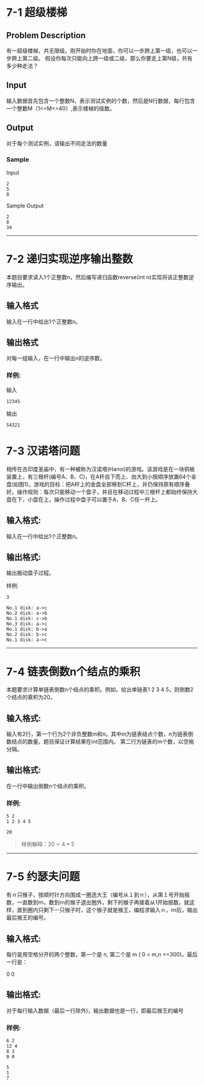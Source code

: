 # 7-1 超级楼梯

## Problem Description

有一超级楼梯，共无限级。刚开始时你在地面，你可以一步跨上第一级，也可以一步跨上第二级。
假设你每次只能向上跨一级或二级，那么你要走上第N级，共有多少种走法？

## Input

输入数据首先包含一个整数N，表示测试实例的个数，然后是N行数据，每行包含一个整数M（1<=M<=40）,表示楼梯的级数。

## Output

对于每个测试实例，请输出不同走法的数量

### Sample 

Input
```
2
5
8
```
Sample Output
```
2
8
34
```
---

# 7-2 递归实现逆序输出整数

本题目要求读入1个正整数n，然后编写递归函数reverse(int n)实现将该正整数逆序输出。
## 输入格式

输入在一行中给出1个正整数n。

## 输出格式

对每一组输入，在一行中输出n的逆序数。

### 样例:
输入
```
12345
```
输出
```
54321
```

# 7-3 汉诺塔问题

相传在古印度圣庙中，有一种被称为汉诺塔(Hanoi)的游戏。该游戏是在一块铜板装置上，有三根杆(编号A、B、C)，在A杆自下而上、由大到小按顺序放置64个金盘(如图1)。游戏的目标：把A杆上的金盘全部移到C杆上，并仍保持原有顺序叠好。操作规则：每次只能移动一个盘子，并且在移动过程中三根杆上都始终保持大盘在下，小盘在上，操作过程中盘子可以置于A、B、C任一杆上。


## 输入格式:

输入在一行中给出1个正整数n。

## 输出格式:

输出搬动盘子过程。

样例:
```
3
```
```
No.1 disk: a->c
No.2 disk: a->b
No.1 disk: c->b
No.3 disk: a->c
No.1 disk: b->a
No.2 disk: b->c
No.1 disk: a->c
```
---

# 7-4 链表倒数n个结点的乘积
本题要求计算单链表倒数n个结点的乘积。例如，给出单链表1 2 3 4 5，则倒数2个结点的乘积为20。

## 输入格式:

输入有2行，第一个行为2个非负整数m和n。其中m为链表结点个数，n为链表倒数结点的数量。题目保证计算结果在int范围内。
第二行为链表的m个数，以空格分隔。

## 输出格式:

在一行中输出倒数n个结点的乘积。

### 样例:
```
5 2
1 2 3 4 5
```
```
20
```
> 样例解释：$20 = 4 * 5$
---

# 7-5 约瑟夫问题

有ｎ只猴子，按顺时针方向围成一圈选大王（编号从１到ｎ），从第１号开始报数，一直数到ｍ，数到ｍ的猴子退出圈外，剩下的猴子再接着从1开始报数。就这样，直到圈内只剩下一只猴子时，这个猴子就是猴王，编程求输入ｎ，ｍ后，输出最后猴王的编号。

## 输入格式:

每行是用空格分开的两个整数，第一个是 n, 第二个是 m ( 0 < m,n <=300)。最后一行是：

0 0

## 输出格式:

对于每行输入数据（最后一行除外)，输出数据也是一行，即最后猴王的编号

### 样例:
```
6 2
12 4
8 3
0 0
```
```
5
1
7
```
